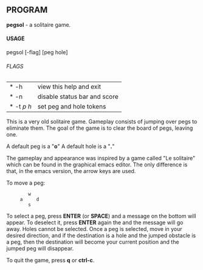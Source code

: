 <h2 id="program">PROGRAM</h2>
<p><strong>pegsol</strong> - a solitaire game.</p>
<h4 id="usage">USAGE</h4>
<p>pegsol [-flag] [peg hole]</p>
<h6 id="flags">FLAGS</h6>
<table>
<tbody>
<tr class="odd">
<td align="left">* -h</td>
<td align="left">view this help and exit</td>
</tr>
<tr class="even">
<td align="left">* -n</td>
<td align="left">disable status bar and score</td>
</tr>
<tr class="odd">
<td align="left">* -t <em>p h</em></td>
<td align="left">set peg and hole tokens</td>
</tr>
</tbody>
</table>
<p>This is a very old solitaire game. Gameplay consists of jumping over pegs to eliminate them. The goal of the game is to clear the board of pegs, leaving one.</p>
<p>A default peg is a &quot;<strong>o</strong>&quot; A default hole is a &quot;<strong>.</strong>&quot;</p>
<p>The gameplay and appearance was inspired by a game called &quot;Le solitaire&quot; which can be found in the graphical emacs editor. The only difference is that, in the emacs version, the arrow keys are used.</p>
<p>To move a peg:</p>
<pre><code>        w
     a     d
        s</code></pre>
<p>To select a peg, press <strong>ENTER</strong> (or <strong>SPACE</strong>) and a message on the bottom will appear. To deselect it, press <strong>ENTER</strong> again the and the message will go away. Holes cannot be selected. Once a peg is selected, move in your desired direction, and if the destination is a hole and the jumped obstacle is a peg, then the destination will become your current position and the jumped peg will disappear.</p>
<p>To quit the game, press <strong>q</strong> or <strong>ctrl-c</strong>.</p>
